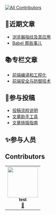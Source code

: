 <!-- ALL-CONTRIBUTORS-BADGE:START - Do not remove or modify this section -->
[![All Contributors](https://img.shields.io/badge/all_contributors-1-orange.svg?style=flat-square)](#contributors-)
<!-- ALL-CONTRIBUTORS-BADGE:END -->
## 📕近期文章
- [浏览器指纹及其应用](https://juejin.cn/post/6995000627642236941)
- [Babel 那些事儿](https://juejin.cn/post/6992371845349507108)

## 📚专栏文章
- [前端编译和工程化](https://juejin.cn/column/6992030342987120677)
- [前端安全与防御技术](https://juejin.cn/column/6992036501395603492)

## 📝参与投稿
- [投稿流程说明](https://github.com/IDuxFE/weekly/wiki/%E6%8A%95%E7%A8%BF%E6%B5%81%E7%A8%8B%E8%AF%B4%E6%98%8E)
- [文章助手工具](https://github.com/IDuxFE/weekly/wiki/%E6%96%87%E7%AB%A0%E5%8A%A9%E6%89%8B%E5%B7%A5%E5%85%B7)
- [文章排版指南](https://github.com/IDuxFE/weekly/wiki/%E6%96%87%E7%AB%A0%E6%8E%92%E7%89%88%E6%8C%87%E5%8D%97)

## ✨参与人员
<!-- <table>
    <tr>
        <td align="center"><a href="https://github.com/Jouryjc"><img src="https://avatars.githubusercontent.com/u/11925053?v=4" width="100px;" alt=""/><br /><sub><b>Jouryjc</b></sub></a><br /></td>
        <td align="center"><a href="https://github.com/Usualminds"><img src="https://avatars.githubusercontent.com/u/19425902?v=4" width="100px;" alt=""/><br /><sub><b>Usualminds</b></sub></a><br /></td>
        <td align="center"><a href="https://github.com/coolyuantao"><img src="https://avatars.githubusercontent.com/u/3478550?v=4" width="100px;" alt=""/><br /><sub><b>coolyuantao</b></sub></a><br /></td>
    </tr>
</table> -->

<!-- ALL-CONTRIBUTORS-LIST: START - Do not remove or modify this section -->
<!-- ALL-CONTRIBUTORS-LIST:END -->

## Contributors 
<!-- ALL-CONTRIBUTORS-LIST:START - Do not remove or modify this section -->
<!-- prettier-ignore-start -->
<!-- markdownlint-disable -->
<table>
  <tr>
    <td align="center"><a href="https://github.com/test"><img src="https://avatars.githubusercontent.com/u/383316?v=4?s=100" width="100px;" alt=""/><br /><sub><b>test</b></sub></a><br /><a href="https://github.com/IDux/weekly/commits?author=test" title="Documentation">📖</a></td>
  </tr>
</table>

<!-- markdownlint-restore -->
<!-- prettier-ignore-end -->

<!-- ALL-CONTRIBUTORS-LIST:END -->